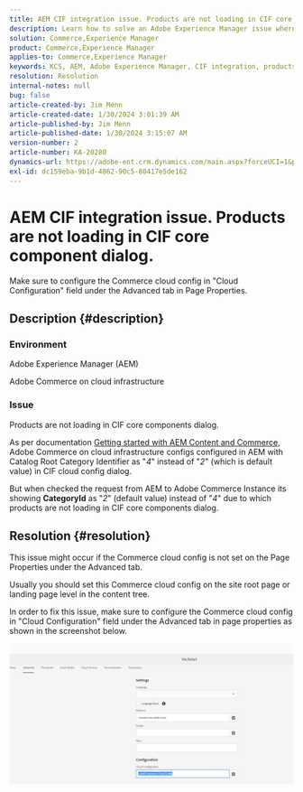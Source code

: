 ```yaml
---
title: AEM CIF integration issue. Products are not loading in CIF core component dialog.
description: Learn how to solve an Adobe Experience Manager issue where products are not loading in CIF core component dialog.
solution: Commerce,Experience Manager
product: Commerce,Experience Manager
applies-to: Commerce,Experience Manager
keywords: KCS, AEM, Adobe Experience Manager, CIF integration, products, not loading, CIF core component dialog, Troubleshooting, Adobe Commerce, AC, cloud infrastructure
resolution: Resolution
internal-notes: null
bug: false
article-created-by: Jim Menn
article-created-date: 1/30/2024 3:01:39 AM
article-published-by: Jim Menn
article-published-date: 1/30/2024 3:15:07 AM
version-number: 2
article-number: KA-20280
dynamics-url: https://adobe-ent.crm.dynamics.com/main.aspx?forceUCI=1&pagetype=entityrecord&etn=knowledgearticle&id=62ebffe1-1bbf-ee11-9079-6045bd006268
exl-id: dc159eba-9b1d-4862-90c5-80417e5de162
---
```

# AEM CIF integration issue. Products are not loading in CIF core component dialog.


Make sure to configure the Commerce cloud config in "Cloud Configuration" field under the Advanced tab in Page Properties.

## Description {#description}


### Environment

Adobe Experience Manager (AEM)

Adobe Commerce on cloud infrastructure

### Issue

Products are not loading in CIF core components dialog.

As per documentation [Getting started with AEM Content and Commerce](https://experienceleague.adobe.com/docs/experience-manager-65/commerce/storefront/getting-started.html), Adobe Commerce on cloud infrastructure configs configured in AEM with Catalog Root Category Identifier as "*4*" instead of "*2*" (which is default value) in CIF cloud config dialog.

But when checked the request from AEM to Adobe Commerce Instance its showing <b>CategoryId</b> as "*2*" (default value) instead of "*4*" due to which products are not loading in CIF core components dialog.


## Resolution {#resolution}


This issue might occur if the Commerce cloud config is not set on the Page Properties under the Advanced tab.

Usually you should set this Commerce cloud config on the site root page or landing page level in the content tree.

In order to fix this issue, make sure to configure the Commerce cloud config in "Cloud Configuration" field under the Advanced tab in page properties as shown in the screenshot below.

![](assets/35698328-9514-ed11-b83d-002248086a9c.png)

